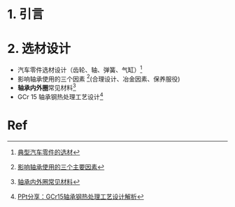 # 1. 引言


# 2. 选材设计 
- 汽车零件选材设计（齿轮、轴、弹簧、气缸）[^1]
- 影响轴承使用的三个因素 [^2](合理设计、冶金因素、保养服役)
- **轴承内外圈**常见材料[^3]
- GCr 15 轴承钢热处理工艺设计[^4]


# Ref 
[^1]: [典型汽车零件的选材](https://mp.weixin.qq.com/s/tn6esxV2zbXhJFVDFXsJMw)

[^2]: [影响轴承使用的三个主要因素](https://mp.weixin.qq.com/s/bWmwIvjNVNFaBUYkBnX9zQ)

[^3]: [轴承内外圈常见材料](https://mp.weixin.qq.com/s/-dcu6vJOGMGhA3LcD1Bbbw)

[^4]: [PPt分享：GCr15轴承钢热处理工艺设计解析](https://mp.weixin.qq.com/s/_g9Fk1ToleCM434cPPceHw)
